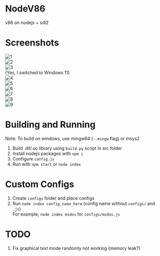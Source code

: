 # NodeV86
v86 on nodejs + sdl2
# Screenshots
![1](https://user-images.githubusercontent.com/68371847/170811290-a021e0c2-e027-4f1c-a316-6016f9d4409f.png) <br />
![2](https://user-images.githubusercontent.com/68371847/170811291-a1d0a4f7-e7fd-494e-b498-ac8b78ce722e.png) <br />
![3](https://user-images.githubusercontent.com/68371847/170811292-da0f1d7f-46ab-415e-bad8-4a6dd65aab76.png) <br />
(Yes, I switched to Windows 11) <br />
![4](https://user-images.githubusercontent.com/68371847/171554543-8dbbd2e4-f789-488d-84d4-2ab676ba4ab8.png) <br />
![5](https://user-images.githubusercontent.com/68371847/171994517-b6bec495-cdd5-4732-b1e0-28d5f2c01a0e.png) <br />
![6](https://user-images.githubusercontent.com/68371847/171994518-69b5f2b2-aa4b-421b-ac26-735927ffd543.png) <br />
![7](https://user-images.githubusercontent.com/68371847/171852149-0440a978-a5dd-4bb7-b4d5-34b723d4d50e.png) <br />
![8](https://user-images.githubusercontent.com/68371847/171556875-3d228a0f-d213-494a-8771-9f4972517fb5.png) <br />
![9](https://user-images.githubusercontent.com/68371847/171573355-ded15c49-d23b-4867-88a8-a25f6a05afe5.png)
# Building and Running
Note: To build on windows, use mingw64 (`--mingw` flag) or msys2 <br />
1) Build .dll/.so library using `build.py` script in src folder <br />
2) Install nodejs packages with `npm i` <br />
3) Configure `config.js` <br />
4) Run with `npm start` or `node index`
# Custom Configs
1) Create `configs` folder and place configs <br />
2) Run `node index config_name_here` (config name without `configs/` and `.js`) <br />
For example, `node index msdos` for `configs/msdos.js`
# TODO
1) Fix graphical text mode randomly not working (memory leak?)
